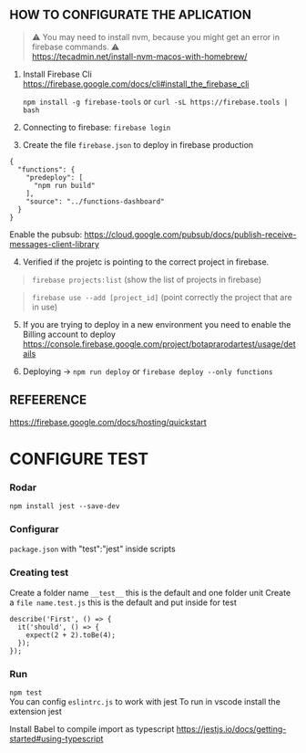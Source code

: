 
## HOW TO CONFIGURATE THE APLICATION 


> ⚠️ You may need to install nvm, because you might get an error in firebase commands. ⚠️ <br>
> https://tecadmin.net/install-nvm-macos-with-homebrew/ 

1) Install Firebase Cli
    https://firebase.google.com/docs/cli#install_the_firebase_cli

    `npm install -g firebase-tools` or `curl -sL https://firebase.tools | bash`

2) Connecting to firebase: `firebase login`

3) Create the file `firebase.json` to deploy in firebase production
```
{
  "functions": {
    "predeploy": [
      "npm run build"
    ],
    "source": "../functions-dashboard"
  }
}
```

Enable the pubsub: https://cloud.google.com/pubsub/docs/publish-receive-messages-client-library

4. Verified if the projetc is pointing to the correct project in firebase.
> `firebase projects:list` (show the list of projects in firebase)

> `firebase use --add [project_id]` (point correctly the project that are in use)

5) If you are trying to deploy in a new environment you need to enable the Billing account to deploy
https://console.firebase.google.com/project/botaprarodartest/usage/details


6) Deploying 
-> `npm run deploy` or `firebase deploy --only functions`

## REFEERENCE
https://firebase.google.com/docs/hosting/quickstart



# CONFIGURE TEST

### Rodar
  `npm install jest --save-dev`
### Configurar
  `package.json` with "test":"jest" inside scripts
### Creating test
  Create a folder name `__test__` this is the default and one folder unit
  Create a `file name.test.js` this is the default and put inside for test
  ```
  describe('First', () => {
    it('should', () => {
      expect(2 + 2).toBe(4);
    });
  });
  ```
### Run 
  `npm test`
  <br>
You can config `eslintrc.js` to work with jest
To run in vscode install the extension jest

Install Babel to compile import as typescript 
https://jestjs.io/docs/getting-started#using-typescript

